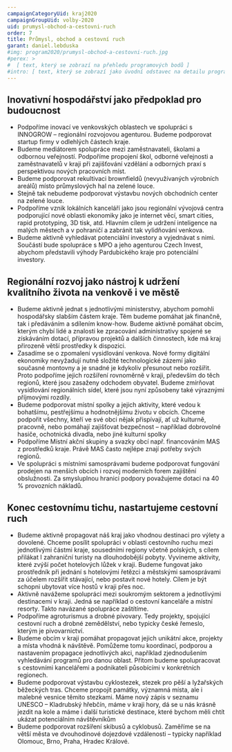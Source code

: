 ```yaml
---
campaignCategoryUid: kraj2020
campaignGroupUid: volby-2020
uid: prumysl-obchod-a-cestovni-ruch 
order: 7
title: Průmysl, obchod a cestovní ruch
garant: daniel.lebduska 
#img: program2020/prumysl-obchod-a-cestovni-ruch.jpg
#perex: >
#  [ text, který se zobrazí na přehledu programových bodů ]
#intro: [ text, který se zobrazí jako úvodní odstavec na detailu programového bodu ]
---
```

## Inovativní hospodářství jako předpoklad pro budoucnost
- Podpoříme inovací ve venkovských oblastech ve spolupráci s INNOGROW – regionální rozvojovou agenturou. Budeme podporovat startup firmy v odlehlých částech kraje.
- Budeme mediátorem spolupráce mezi zaměstnavateli, školami a odbornou veřejností. Podpoříme propojení škol, odborné veřejnosti a zaměstnavatelů v kraji při zajišťování vzdělání a odborných praxí s perspektivou nových pracovních míst. 
- Budeme podporovat rekultivaci brownfieldů (nevyužívaných výrobních areálů) místo průmyslových hal na zelené louce.
- Stejně tak nebudeme podporovat výstavbu nových obchodních center na zelené louce.
- Podpoříme vznik lokálních kanceláří jako jsou regionální vývojová centra podporující nové oblasti ekonomiky jako je internet věcí, smart cities, rapid prototyping, 3D tisk, atd. Hlavním cílem je udržení inteligence na malých městech a v pohraničí a zabránit tak vylidňování venkova.
- Budeme aktivně vyhledávat potenciální investory a vyjednávat s nimi. Součástí bude spolupráce s MPO a jeho agenturou Czech Invest, abychom představili výhody Pardubického kraje pro potenciální investory.

## Regionální rozvoj jako nástroj k udržení kvalitního života na venkově i ve městě
- Budeme aktivně jednat s jednotlivými ministerstvy, abychom pomohli hospodářsky slabším částem kraje. Těm budeme pomáhat jak finančně, tak i předáváním a sdílením know-how. Budeme aktivně pomáhat obcím, kterým chybí lidé a znalosti ke zpracování administrativy spojené se získáváním dotací, přípravou projektů a dalších činnostech, kde má kraj přirozeně větší prostředky k dispozici.
- Zasadíme se o zpomalení vysidlování venkova. Nové formy digitální ekonomiky nevyžadují nutně složité technologické zázemí jako současné montovny a je snadné je kdykoliv přesunout nebo rozšířit. Proto podpoříme jejich rozšíření rovnoměrně v kraji, především do těch regionů, které jsou zasaženy odchodem obyvatel. Budeme zmírňovat vysídlování regionálních sídel, které jsou nyní způsobeny také výraznými příjmovými rozdíly.
- Budeme podporovat místní spolky a jejich aktivity, které vedou k bohatšímu, pestřejšímu a hodnotnějšímu životu v obcích. Chceme podpořit všechny, kteří ve své obci nějak přispívají, ať už kulturně, pracovně, nebo pomáhají zajišťovat bezpečnost – například dobrovolné hasiče, ochotnická divadla, nebo jiné kulturní spolky
- Podpoříme Místní akční skupiny a svazky obcí např. financováním MAS z prostředků kraje. Právě MAS často nejlépe znají potřeby svých regionů.
- Ve spolupráci s místními samosprávami budeme podporovat fungování prodejen na menších obcích i rozvoj moderních forem zajištění obslužnosti. Za smysluplnou hranici podpory považujeme dotaci na 40 % provozních nákladů.

## Konec cestovnímu tichu, nastartujeme cestovní ruch
- Budeme aktivně propagovat náš kraj jako vhodnou destinaci pro výlety a dovolené. Chceme posílit spolupráci v oblasti cestovního ruchu mezi jednotlivými částmi kraje, sousedními regiony včetně polských, s cílem přilákat I zahraniční turisty na dlouhodobější pobyty. Vyvineme aktivity, které zvýší počet hotelových lůžek v kraji. 
Budeme fungovat jako prostředník při jednání s hotelovými řetězci a městskými samosprávami za účelem rozšířit stávající, nebo postavit nové hotely. Cílem je být schopni ubytovat více hostů v kraji přes noc.
- Aktivně navážeme spolupráci mezi soukromým sektorem a jednotlivými destinacemi v kraji. Jedná se například o cestovní kanceláře a místní resorty. Takto navázané spolupráce zaštítíme.
- Podpoříme agroturismus a drobné pivovary. Tedy projekty, spojující cestovní ruch a drobné zemědělství, nebo typicky české řemeslo, kterým je pivovarnictví.
- Budeme obcím v kraji pomáhat propagovat jejich unikátní akce, projekty a místa vhodná k návštěvě. Pomůžeme tomu koordinací, podporou a nastavením propagace jednotlivých akci, například zjednodušením vyhledávání programů pro danou oblast. Přitom budeme spolupracovat s cestovními kancelářemi a podnikateli působícími v konkrétních regionech.
- Budeme podporovat výstavbu cyklostezek, stezek pro pěší a lyžařských běžeckých tras. Chceme propojit památky, významná místa, ale i malebné vesnice těmito stezkami. Máme nový zápis v seznamu UNESCO – Kladrubský hřebčín, máme v kraji hory, dá se u nás krásně jezdit na kole a máme i další turistické destinace, které bychom měli chtít ukázat potenciálním návštěvníkům
- Budeme podporovat rozšíření skibusů a cyklobusů. Zaměříme se na větší města ve dvouhodinové dojezdové vzdálenosti – typicky například Olomouc, Brno, Praha, Hradec Králové.

